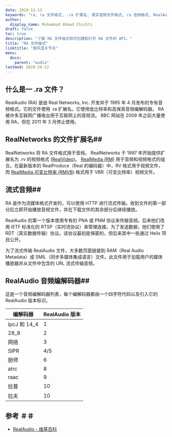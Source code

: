 ```yaml
---
date: 2019-12-13
keywords: "ra, ra 文件格式, .ra 扩展名, 真实音频文件格式, ra 音频格式, RealAudio 文件格式"
author:
  display_name: Muhammad Ahmad Chishti
draft: false
toc: true
description: "了解 RA 文件格式和可创建和打开 RA 文件的 API。"
title: "RA 文件格式"
linktitle: "类风湿关节炎"
menu:
  docs:
    parent: "audio"
lastmod: 2020-28-12
---
```


## 什么是一 .ra 文件？ ##

RealAudio (RA) 是由 Real Networks, Inc. 开发并于 1995 年 4 月发布的专有音频格式。它的文件使用 .ra 扩展名。它使用低比特率和高保真音频编解码器。 RA 被许多互联网广播电台用于互联网上的音频流。 BBC 网站在 2009 年之前大量使用 RA，但在 2011 年 3 月停止使用。

## RealNetworks 的文件扩展名##

RealNetworks 将 RA 文件格式用于音频。 RealNetworks 于 1997 年开始提供扩展名为 .rv 的视频格式 ([RealVideo](/zh/video/rv/))。 [RealMedia (RM)](/zh/video/rm/) 用于音频和视频格式的组合。在最新版本的 RealProduce（Real 的编码器）中，RV 格式用于视频文件，而 [RealMedia 可变比特率 (RMVB)](/zh/video/rmvb/) 格式用于 VBR（可变比特率）视频文件。

## 流式音频##

RA 是作为流媒体格式开发的，可以使用 HTTP 进行流式传输。收到文件的第一部分后立即开始播放音频文件，并在下载文件的其余部分后继续播放。

RealAudio 的第一个版本使用专有的 PNA 或 PNM 协议来传输音频。后来他们改用 IETF 标准化的 RTSP（实时流协议）来管理连接。为了发送数据，他们使用了 RDT（真实数据传输）协议。该协议最初是保密的，但后来其中一些通过 Helix 项目公开。

为了流式传输 RealAudio 文件，大多数页面链接到 RAM（Real Audio Metadata）或 SMIL（同步多媒体集成语言）文件。此文件用于加载用户的媒体播放器并从文件中包含的 URL 流式传输音频。

## RealAudio 音频编解码器##

这是一个音频编解码器列表，每个编解码器都由一个四字符代码以及引入它的 RealAudio 版本标识。

|编解码器|RealAudio 版本|
|---|---|
|lpcJ 和 14_4|1|
|28_8|2|
|网络|3|
|SIPR|4/5|
|厨师|6|
|atrc|8|
|raac|9|
|拉普|10|
|拉夫|10|

## 参考 ＃＃

- [RealAudio - 维基百科](https://en.wikipedia.org/wiki/RealAudio)

